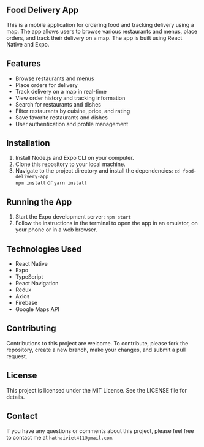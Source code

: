 ## **Food Delivery App** 
This is a mobile application for ordering food and tracking delivery using a map. The app allows users to browse various restaurants and menus, place orders, and track their delivery on a map. The app is built using React Native and Expo.

## **Features** 
  * Browse restaurants and menus
  * Place orders for delivery
  * Track delivery on a map in real-time
  * View order history and tracking information
  * Search for restaurants and dishes
  * Filter restaurants by cuisine, price, and rating
  * Save favorite restaurants and dishes
  * User authentication and profile management

## **Installation** 
  1. Install Node.js and Expo CLI on your computer.
  2. Clone this repository to your local machine.
  3. Navigate to the project directory and install the dependencies:
    `cd food-delivery-app`<br>
    `npm install` or `yarn install`

## **Running the App** 
  1. Start the Expo development server:
    `npm start`
  2. Follow the instructions in the terminal to open the app in an emulator, on your phone or in a web browser.

## **Technologies Used** 
  * React Native
  * Expo
  * TypeScript
  * React Navigation
  * Redux
  * Axios
  * Firebase
  * Google Maps API

## **Contributing** 
Contributions to this project are welcome. To contribute, please fork the repository, create a new branch, make your changes, and submit a pull request.

## **License** 
This project is licensed under the MIT License. See the LICENSE file for details.

## **Contact** 
If you have any questions or comments about this project, please feel free to contact me at `hathaiviet411@gmail.com`.
